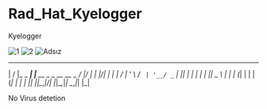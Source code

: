 # Rad_Hat_Kyelogger
Kyelogger











                                               
![1](https://user-images.githubusercontent.com/74489628/132389091-be013880-ffa7-4a21-b7e6-544c69949e97.png)
![2](https://user-images.githubusercontent.com/74489628/132389099-a96618bf-2cc5-4d01-9f29-abb40aa81514.png)
![Adsız](https://user-images.githubusercontent.com/74489628/132389102-c238fc87-8578-4a1b-99fd-55faec01adc6.png)



 __  __           _                      __  __ 
|  \/  |_   _ ___| |__   __ _ _ __ __ _ / _|/ _|
| |\/| | | | / __| '_ \ / _` | '__/ _` | |_| |_ 
| |  | | |_| \__ \ | | | (_| | | | (_| |  _|  _|
|_|  |_|\__,_|___/_| |_|\__,_|_|  \__,_|_| |_|  


No Virus detetion
